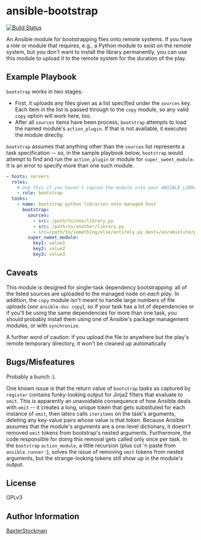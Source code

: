 ansible-bootstrap
=================

[![Build Status](https://travis-ci.org/BaxterStockman/ansible-bootstrap.svg)](https://travis-ci.org/BaxterStockman/ansible-bootstrap)

An Ansible module for bootstrapping files onto remote systems.  If you have a
role or module that requires, e.g., a Python module to exist on the remote
system, but you don't want to install the library permanently, you can use this
module to upload it to the remote system for the duration of the play.

Example Playbook
----------------

`bootstrap` works in two stages:

- First, it uploads any files given as a list specified under the `sources`
  key.  Each item in the list is passed through to the `copy` module, so any
  valid `copy` option will work here, too.
- After all `sources` items have been process, `bootstrap` attempts to load the
  named module's `action_plugin`.  If that is not available, it executes the
  module directly.

`bootstrap` assumes that anything other than the `sources` list represents a
task specification -- so, in the sample playbook below, `bootstrap` would
attempt to find and run the `action_plugin` or module for `super_sweet_module`.
It is an error to specify more than one such module.

```yaml
- hosts: servers
  roles:
    # Use this if you haven't copied the module into your ANSIBLE_LIBRARY
    - role: bootstrap
  tasks:
    - name: bootstrap python libraries onto managed host
      bootstrap:
        sources:
          - src: /path/to/one/library.py
          - src: /path/to/another/library.py
          - src=/path/to/something/else/entirely.py dest=/an/absolute/path
        super_sweet_module:
          key1: value1
          key2: value2
          key3: value3
```

Caveats
-------

This module is designed for single-task dependency bootstrapping: all of the
listed sources are uploaded to the managed node on *each play*.  In addition,
the `copy` module isn't meant to handle large numbers of file uploads (_see_
`ansible-doc copy`), so if your task has a lot of dependencies or if you'll be
using the same dependencies for more than one task, you should probably install
them using one of Ansible's package management modules, or with `synchronize`.

A further word of caution: if you upload the file to anywhere but the play's
remote temporary directory, it won't be cleaned up automatically

Bugs/Misfeatures
----------------

Probably a bunch :).

One known issue is that the return value of `bootstrap` tasks as captured by
`register` contains funky-looking output for Jinja2 filters that evaluate to
`omit`.  This is apparently an unavoidable consequence of how Ansible deals
with `omit` -- it creates a long, unique token that gets substituted for each
instance of `omit`, then laters calls `iteritems` on the task's arguments,
deleting any key-value pairs whose value is that token.  Because Ansible
assumes that the module's arguments are a one-level dictionary, it doesn't
removed `omit` tokens from bootstrap's nested arguments.  Furthermore, the code
responsible for doing this removal gets called only once per task.  In the
`bootstrap` `action_module`, a little recursion (plus cut 'n paste from
`ansible.runner` :), solves the issue of removing `omit` tokens from nested
arguments, but the strange-looking tokens still show up in the module's output.

License
-------

GPLv3

Author Information
------------------

[BaxterStockman](https://github.com/BaxterStockman)
